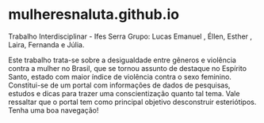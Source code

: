 # mulheresnaluta.github.io
Trabalho Interdisciplinar - Ifes Serra 
Grupo: Lucas Emanuel , Éllen, Esther , Laira, Fernanda e Júlia.

Este trabalho trata-se sobre a desigualdade entre gêneros e violência contra a mulher no Brasil, que se tornou assunto de destaque no Espírito Santo, estado com maior índice de violência contra o sexo feminino. Constitui-se de um portal com informações de dados de pesquisas, estudos e dicas para trazer uma conscientização quanto tal tema. Vale ressaltar que o portal tem como principal objetivo desconstruir esteriótipos. Tenha uma boa navegação!

